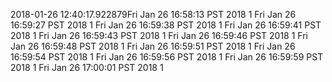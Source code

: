 2018-01-26 12:40:17.922879Fri Jan 26 16:58:13 PST 2018 1
Fri Jan 26 16:59:27 PST 2018 1
Fri Jan 26 16:59:38 PST 2018 1
Fri Jan 26 16:59:41 PST 2018 1
Fri Jan 26 16:59:43 PST 2018 1
Fri Jan 26 16:59:46 PST 2018 1
Fri Jan 26 16:59:48 PST 2018 1
Fri Jan 26 16:59:51 PST 2018 1
Fri Jan 26 16:59:54 PST 2018 1
Fri Jan 26 16:59:56 PST 2018 1
Fri Jan 26 16:59:59 PST 2018 1
Fri Jan 26 17:00:01 PST 2018 1

